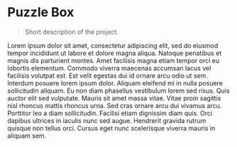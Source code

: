 # Puzzle Box

> Short description of the project.

Lorem ipsum dolor sit amet, consectetur adipiscing elit, sed do eiusmod tempor incididunt ut labore et dolore magna aliqua. Natoque penatibus et magnis dis parturient montes. Amet facilisis magna etiam tempor orci eu lobortis elementum. Commodo viverra maecenas accumsan lacus vel facilisis volutpat est. Est velit egestas dui id ornare arcu odio ut sem. Interdum posuere lorem ipsum dolor. Aliquam eleifend mi in nulla posuere sollicitudin aliquam. Eu non diam phasellus vestibulum lorem sed risus. Quis auctor elit sed vulputate. Mauris sit amet massa vitae. Vitae proin sagittis nisl rhoncus mattis rhoncus urna. Sed cras ornare arcu dui vivamus arcu. Porttitor leo a diam sollicitudin. Facilisi etiam dignissim diam quis. Orci dapibus ultrices in iaculis nunc sed augue. Hendrerit gravida rutrum quisque non tellus orci. Cursus eget nunc scelerisque viverra mauris in aliquam sem.
